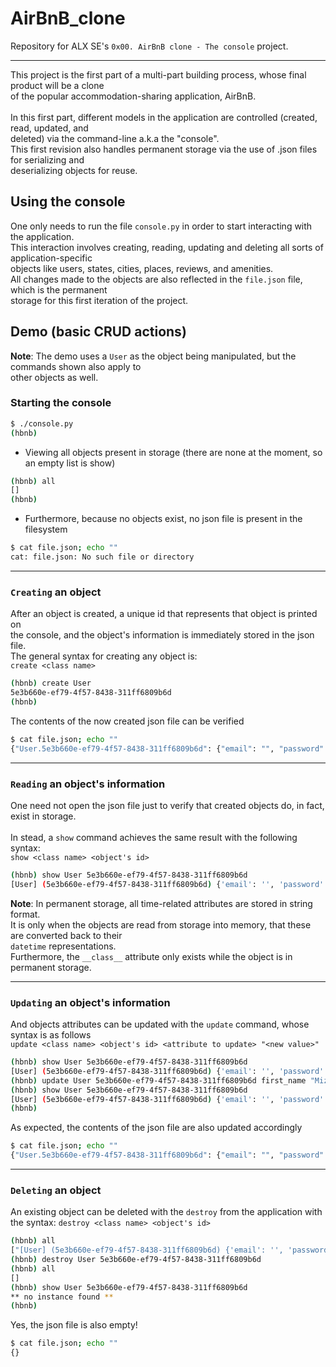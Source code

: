 # AirBnB_clone

Repository for ALX SE's `0x00. AirBnB clone - The console` project.

---
This project is the first part of a multi-part building process, whose final product will be a clone
\
of the popular accommodation-sharing application, AirBnB.
\
\
In this first part, different models in the application are controlled (created, read, updated, and
\
deleted) via the command-line a.k.a the "console".
\
This first revision also handles permanent storage via the use of .json files for serializing and
\
deserializing objects for reuse.

## Using the console

One only needs to run the file `console.py` in order to start interacting with the application.
\
This interaction involves creating, reading, updating and deleting all sorts of application-specific
\
objects like users, states, cities, places, reviews, and amenities.
\
All changes made to the objects are also reflected in the `file.json` file, which is the permanent
\
storage for this first iteration of the project.

## Demo (basic CRUD actions)

**Note**: The demo uses a `User` as the object being manipulated, but the commands shown also apply to
\
other objects as well.

### Starting the console

```sh
$ ./console.py
(hbnb) 
```

- Viewing all objects present in storage (there are none at the moment, so an empty list is show)

```sh
(hbnb) all
[]
(hbnb) 
```

- Furthermore, because no objects exist, no json file is present in the filesystem

```sh
$ cat file.json; echo ""
cat: file.json: No such file or directory
```

---

### `Creating` an object

After an object is created, a unique id that represents that object is printed on
\
the console, and the object's information is immediately stored in the json file.
\
The general syntax for creating any object is:
\
`create <class name>`

```sh
(hbnb) create User
5e3b660e-ef79-4f57-8438-311ff6809b6d
(hbnb) 
```

The contents of the now created json file can be verified

```sh
$ cat file.json; echo ""
{"User.5e3b660e-ef79-4f57-8438-311ff6809b6d": {"email": "", "password": "", "first_name": "", "last_name": "", "id": "5e3b660e-ef79-4f57-8438-311ff6809b6d", "created_at": "2024-03-12T10:03:04.945342", "updated_at": "2024-03-12T10:03:04.945372", "__class__": "User"}}
```

---

### `Reading` an object's information

One need not open the json file just to verify that created objects do, in fact, exist in storage.
\
\
In stead, a `show` command achieves the same result with the following syntax:
\
`show <class name> <object's id>`

```sh
(hbnb) show User 5e3b660e-ef79-4f57-8438-311ff6809b6d
[User] (5e3b660e-ef79-4f57-8438-311ff6809b6d) {'email': '', 'password': '', 'first_name': '', 'last_name': '', 'id': '5e3b660e-ef79-4f57-8438-311ff6809b6d', 'created_at': datetime.datetime(2024, 3, 12, 10, 3, 4, 945342), 'updated_at': datetime.datetime(2024, 3, 12, 10, 3, 4, 945372)}
```

**Note**: In permanent storage, all time-related attributes are stored in string format.
\
It is only when the objects are read from storage into memory, that these are converted back to their
\
`datetime` representations.
\
Furthermore, the `__class__` attribute only exists while the object is in permanent storage.

---

### `Updating` an object's information

And objects attributes can be updated with the `update` command, whose syntax is as follows
\
`update <class name> <object's id> <attribute to update> "<new value>"`

```sh
(hbnb) show User 5e3b660e-ef79-4f57-8438-311ff6809b6d
[User] (5e3b660e-ef79-4f57-8438-311ff6809b6d) {'email': '', 'password': '', 'first_name': '', 'last_name': '', 'id': '5e3b660e-ef79-4f57-8438-311ff6809b6d', 'created_at': datetime.datetime(2024, 3, 12, 10, 3, 4, 945342), 'updated_at': datetime.datetime(2024, 3, 12, 10, 3, 4, 945372)}
(hbnb) update User 5e3b660e-ef79-4f57-8438-311ff6809b6d first_name "Mizyu"
(hbnb) show User 5e3b660e-ef79-4f57-8438-311ff6809b6d
[User] (5e3b660e-ef79-4f57-8438-311ff6809b6d) {'email': '', 'password': '', 'first_name': 'Mizyu', 'last_name': '', 'id': '5e3b660e-ef79-4f57-8438-311ff6809b6d', 'created_at': datetime.datetime(2024, 3, 12, 10, 3, 4, 945342), 'updated_at': datetime.datetime(2024, 3, 12, 10, 3, 4, 945372)}
(hbnb) 
```

As expected, the contents of the json file are also updated accordingly

```sh
$ cat file.json; echo ""
{"User.5e3b660e-ef79-4f57-8438-311ff6809b6d": {"email": "", "password": "", "first_name": "Mizyu", "last_name": "", "id": "5e3b660e-ef79-4f57-8438-311ff6809b6d", "created_at": "2024-03-12T10:03:04.945342", "updated_at": "2024-03-12T10:03:04.945372", "__class__": "User"}}
```

---

### `Deleting` an object

An existing object can be deleted with the `destroy` from the application with the syntax:
`destroy <class name> <object's id>`

```sh
(hbnb) all
["[User] (5e3b660e-ef79-4f57-8438-311ff6809b6d) {'email': '', 'password': '', 'first_name': 'Mizyu', 'last_name': '', 'id': '5e3b660e-ef79-4f57-8438-311ff6809b6d', 'created_at': datetime.datetime(2024, 3, 12, 10, 3, 4, 945342), 'updated_at': datetime.datetime(2024, 3, 12, 10, 3, 4, 945372)}"]
(hbnb) destroy User 5e3b660e-ef79-4f57-8438-311ff6809b6d
(hbnb) all
[]
(hbnb) show User 5e3b660e-ef79-4f57-8438-311ff6809b6d
** no instance found **
(hbnb)
```

Yes, the json file is also empty!

```sh
$ cat file.json; echo ""
{}
```
